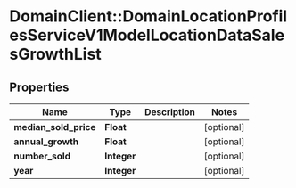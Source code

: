 # DomainClient::DomainLocationProfilesServiceV1ModelLocationDataSalesGrowthList

## Properties
Name | Type | Description | Notes
------------ | ------------- | ------------- | -------------
**median_sold_price** | **Float** |  | [optional] 
**annual_growth** | **Float** |  | [optional] 
**number_sold** | **Integer** |  | [optional] 
**year** | **Integer** |  | [optional] 


